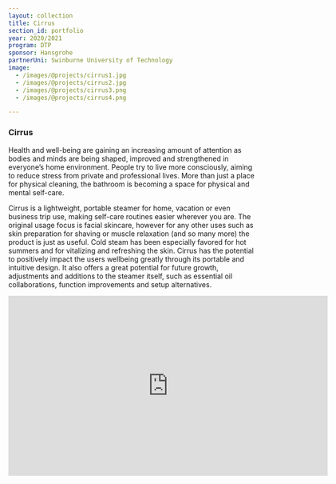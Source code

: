 ```yaml
---
layout: collection
title: Cirrus
section_id: portfolio
year: 2020/2021
program: DTP
sponsor: Hansgrohe
partnerUni: Swinburne University of Technology
image:
  - /images/@projects/cirrus1.jpg
  - /images/@projects/cirrus2.jpg
  - /images/@projects/cirrus3.png
  - /images/@projects/cirrus4.png

---
```


### **Cirrus** 

Health and well-being are gaining an increasing amount of attention as bodies and minds are being shaped, improved and strengthened in everyone’s home environment. People try to live more consciously, aiming to reduce stress from private and professional lives. More than just a place for physical cleaning, the bathroom is becoming a space for physical and mental self-care. 

Cirrus is a lightweight, portable steamer for home, vacation or even business trip use, making self-care routines easier wherever you are. The original usage focus is facial skincare, however for any other uses such as skin preparation for shaving or muscle relaxation (and so many more) the product is just as useful. Cold steam has been especially favored for hot summers and for vitalizing and refreshing the skin. Cirrus has the potential to positively impact the users wellbeing greatly through its portable and intuitive design. It also offers a great potential for future growth, adjustments and additions to the steamer itself, such as essential oil collaborations, function improvements and setup alternatives. 

<iframe src="https://player.vimeo.com/video/578470346" width="640" height="360" frameborder="0" allow="autoplay; fullscreen" allowfullscreen></iframe>